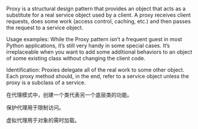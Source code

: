 Proxy is a structural design pattern that provides an object that acts as a substitute for a real service object used by a client. A proxy receives client requests, does some work (access control, caching, etc.) and then passes the request to a service object.

Usage examples: While the Proxy pattern isn’t a frequent guest in most Python applications, it’s still very handy in some special cases. It’s irreplaceable when you want to add some additional behaviors to an object of some existing class without changing the client code.

Identification: Proxies delegate all of the real work to some other object. Each proxy method should, in the end, refer to a service object unless the proxy is a subclass of a service.

在代理模式中，创建一个类代表另一个底层类的功能。 

保护代理用于限制访问。

虚拟代理用于对象的需时加载。
